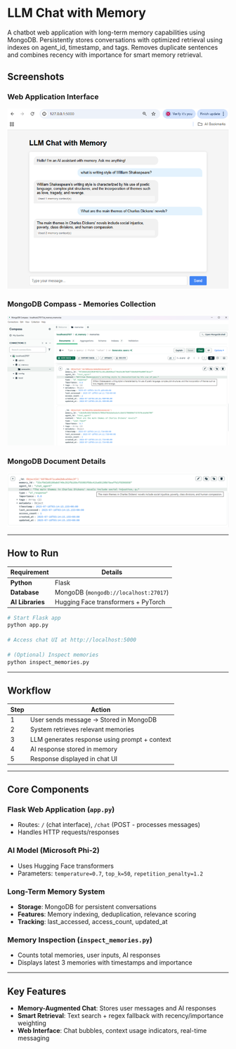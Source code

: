 # LLM Chat with Memory

A chatbot web application with long-term memory capabilities using MongoDB. Persistently stores conversations with optimized retrieval using indexes on agent_id, timestamp, and tags. Removes duplicate sentences and combines recency with importance for smart memory retrieval.

## Screenshots

### Web Application Interface
![Web Interface](img/img3.png)

### MongoDB Compass - Memories Collection  
![MongoDB Collection](img/img1.png)

### MongoDB Document Details
![MongoDB Document](img/img2.png)

---

## How to Run

| Requirement | Details |
|-------------|---------|
| **Python** | Flask |
| **Database** | MongoDB (`mongodb://localhost:27017`) |
| **AI Libraries** | Hugging Face transformers + PyTorch |

```bash
# Start Flask app
python app.py

# Access chat UI at http://localhost:5000

# (Optional) Inspect memories
python inspect_memories.py
```

---

## Workflow

| Step | Action |
|------|--------|
| 1 | User sends message → Stored in MongoDB |
| 2 | System retrieves relevant memories |
| 3 | LLM generates response using prompt + context |
| 4 | AI response stored in memory |
| 5 | Response displayed in chat UI |

---

## Core Components

### Flask Web Application (`app.py`)
- Routes: `/` (chat interface), `/chat` (POST - processes messages)
- Handles HTTP requests/responses

### AI Model (Microsoft Phi-2)
- Uses Hugging Face transformers
- Parameters: `temperature=0.7`, `top_k=50`, `repetition_penalty=1.2`

### Long-Term Memory System
- **Storage**: MongoDB for persistent conversations
- **Features**: Memory indexing, deduplication, relevance scoring
- **Tracking**: last_accessed, access_count, updated_at

### Memory Inspection (`inspect_memories.py`)
- Counts total memories, user inputs, AI responses
- Displays latest 3 memories with timestamps and importance

---

## Key Features

- **Memory-Augmented Chat**: Stores user messages and AI responses
- **Smart Retrieval**: Text search + regex fallback with recency/importance weighting
- **Web Interface**: Chat bubbles, context usage indicators, real-time messaging

